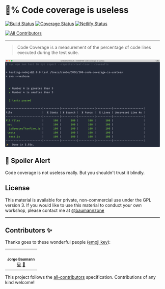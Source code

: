 # 💯% Code coverage is useless

[![Build Status](https://action-badges.now.sh/baumannzone/100-code-coverage-is-useless?action=Run%20Tests)](https://github.com/baumannzone/100-code-coverage-is-useless/actions)
[![Coverage Status](https://coveralls.io/repos/github/baumannzone/100-code-coverage-is-useless/badge.svg?branch=master)](https://coveralls.io/github/baumannzone/100-code-coverage-is-useless?branch=master)
[![Netlify Status](https://api.netlify.com/api/v1/badges/c0f298bd-8ad3-4649-a8d2-13b01857f855/deploy-status)](https://app.netlify.com/sites/100-code-coverage-is-useless/deploys)

<!-- ALL-CONTRIBUTORS-BADGE:START - Do not remove or modify this section -->
[![All Contributors](https://img.shields.io/badge/all_contributors-1-orange.svg?style=flat-square)](#contributors-)
<!-- ALL-CONTRIBUTORS-BADGE:END -->
---

> Code Coverage is a measurement of the percentage of code lines executed during the test suite.

![CodeCov Terminal](./assets/terminal-codecov.png)

## 🔹 Spoiler Alert
Code coverage is not useless really. But you shouldn't trust it blindly.


## License
This material is available for private, non-commercial use under the GPL version 3. If you would like to use this material to conduct your own workshop, please contact me at [@baumannzone](https://twitter.com/baumannzone)

---

## Contributors ✨

Thanks goes to these wonderful people ([emoji key](https://allcontributors.org/docs/en/emoji-key)):

<!-- ALL-CONTRIBUTORS-LIST:START - Do not remove or modify this section -->
<!-- prettier-ignore-start -->
<!-- markdownlint-disable -->
<table>
  <tr>
    <td align="center"><a href="https://twitter.com/baumannzone"><img src="https://avatars0.githubusercontent.com/u/5422102?v=4" width="100px;" alt=""/><br /><sub><b>Jorge Baumann</b></sub></a><br /><a href="https://github.com/baumannzone/100-code-coverage-is-useless/commits?author=baumannzone" title="Code">💻</a> <a href="https://github.com/baumannzone/100-code-coverage-is-useless/commits?author=baumannzone" title="Documentation">📖</a></td>
  </tr>
</table>

<!-- markdownlint-enable -->
<!-- prettier-ignore-end -->
<!-- ALL-CONTRIBUTORS-LIST:END -->

This project follows the [all-contributors](https://github.com/all-contributors/all-contributors) specification. Contributions of any kind welcome!
